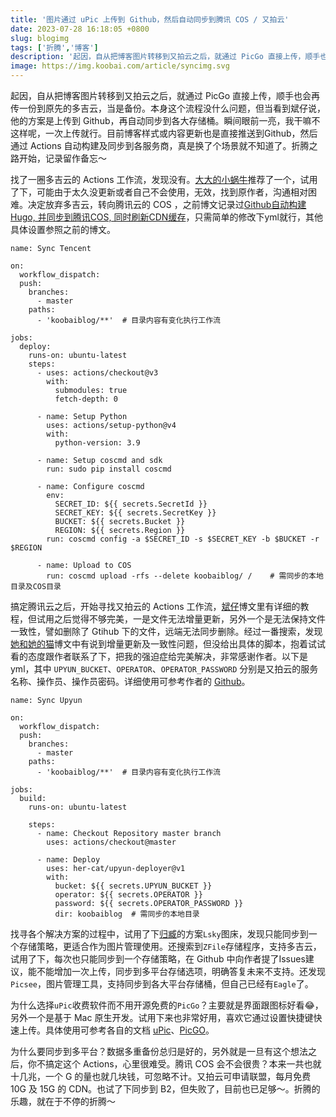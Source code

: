 ```yaml
---
title: '图片通过 uPic 上传到 Github，然后自动同步到腾讯 COS / 又拍云'
date: 2023-07-28 16:18:05 +0800
slug: blogimg
tags: ['折腾','博客']
description: '起因，自从把博客图片转移到又拍云之后，就通过 PicGo 直接上传，顺手也会再传一份到原先的多吉云，当是备份。本身这个流程没什么问题，但当看到斌仔说，他的方案是上传到 Githuab，再自动同步到各大存储桶。瞬间眼前一亮，我干嘛不这样呢，一次上传就行。目前博客样式或内容更新也是直接推送到Github，然后通过 Actions 自动构建及同步到各服务商，真是换了个场景就不知道了。折腾之路开始，记录留作备忘～'
image: https://img.koobai.com/article/syncimg.svg
---
```

起因，自从把博客图片转移到又拍云之后，就通过 PicGo 直接上传，顺手也会再传一份到原先的多吉云，当是备份。本身这个流程没什么问题，但当看到斌仔说，他的方案是上传到 Github，再自动同步到各大存储桶。瞬间眼前一亮，我干嘛不这样呢，一次上传就行。目前博客样式或内容更新也是直接推送到Github，然后通过 Actions 自动构建及同步到各服务商，真是换了个场景就不知道了。折腾之路开始，记录留作备忘～

找了一圈多吉云的 Actions 工作流，发现没有。[大大的小蜗牛](https://eallion.com/)推荐了一个，试用了下，可能由于太久没更新或者自己不会使用，无效，找到原作者，沟通相对困难。决定放弃多吉云，转向腾讯云的 COS ，之前博文记录过[Github自动构建Hugo, 并同步到腾讯COS, 同时刷新CDN缓存](/hugo_action_tencentcos/)，只需简单的修改下yml就行，其他具体设置参照之前的博文。
```
name: Sync Tencent

on:
  workflow_dispatch:
  push:
    branches:
      - master
    paths:
      - 'koobaiblog/**'  # 目录内容有变化执行工作流

jobs:
  deploy:
    runs-on: ubuntu-latest
    steps:
      - uses: actions/checkout@v3
        with:
          submodules: true
          fetch-depth: 0

      - name: Setup Python
        uses: actions/setup-python@v4
        with:
          python-version: 3.9

      - name: Setup coscmd and sdk
        run: sudo pip install coscmd

      - name: Configure coscmd
        env:
          SECRET_ID: ${{ secrets.SecretId }}
          SECRET_KEY: ${{ secrets.SecretKey }}
          BUCKET: ${{ secrets.Bucket }}
          REGION: ${{ secrets.Region }}
        run: coscmd config -a $SECRET_ID -s $SECRET_KEY -b $BUCKET -r $REGION

      - name: Upload to COS
        run: coscmd upload -rfs --delete koobaiblog/ /    # 需同步的本地目录及COS目录
```

搞定腾讯云之后，开始寻找又拍云的 Actions 工作流，[斌仔](https://www.wangdu.site/)博文里有详细的教程，但试用之后觉得不够完美，一是文件无法增量更新，另外一个是无法保持文件一致性，譬如删除了 Gtihub 下的文件，远端无法同步删除。经过一番搜索，发现[她和她的猫](https://her-cat.com/)博文中有说到增量更新及一致性问题，但没给出具体的脚本，抱着试试看的态度跟作者联系了下，把我的强迫症给完美解决，非常感谢作者。以下是yml，其中 `UPYUN_BUCKET`、`OPERATOR`、`OPERATOR_PASSWORD` 分别是又拍云的服务名称、操作员、操作员密码。详细使用可参考作者的 [Github](https://github.com/marketplace/actions/upyun-deployer)。
```
name: Sync Upyun

on:
  workflow_dispatch:
  push:
    branches:
      - master
    paths:
      - 'koobaiblog/**'  # 目录内容有变化执行工作流

jobs:
  build:
    runs-on: ubuntu-latest

    steps:
      - name: Checkout Repository master branch
        uses: actions/checkout@master

      - name: Deploy
        uses: her-cat/upyun-deployer@v1
        with:
          bucket: ${{ secrets.UPYUN_BUCKET }}
          operator: ${{ secrets.OPERATOR }}
          password: ${{ secrets.OPERATOR_PASSWORD }}
          dir: koobaiblog  # 需同步的本地目录
```

找寻各个解决方案的过程中，试用了下[归臧](https://nuoea.com/)的方案`Lsky`图床，发现只能同步到一个存储策略，更适合作为图片管理使用。还搜索到`ZFile`存储程序，支持多吉云，试用了下，每次也只能同步到一个存储策略，在 Github 中向作者提了Issues建议，能不能增加一次上传，同步到多平台存储选项，明确答复未来不支持。还发现`Picsee`，图片管理工具，支持同步到各大平台存储桶，但自己已经有`Eagle`了。

为什么选择`uPic`收费软件而不用开源免费的`PicGo`？主要就是界面跟图标好看😂，另外一个是基于 Mac 原生开发。试用下来也非常好用，喜欢它通过设置快捷键快速上传。具体使用可参考各自的文档 [uPic](https://github.com/gee1k/uPic)、[PicGO](https://picgo.github.io/PicGo-Doc/zh/guide/)。

为什么要同步到多平台？数据多重备份总归是好的，另外就是一旦有这个想法之后，你不搞定这个 Actions，心里很难受。腾讯 COS 会不会很贵？本来一共也就十几兆，一个 G 的量也就几块钱，可忽略不计。又拍云可申请联盟，每月免费 10G 及 15G 的 CDN。也试了下同步到 B2，但失败了，目前也已足够～。折腾的乐趣，就在于不停的折腾～